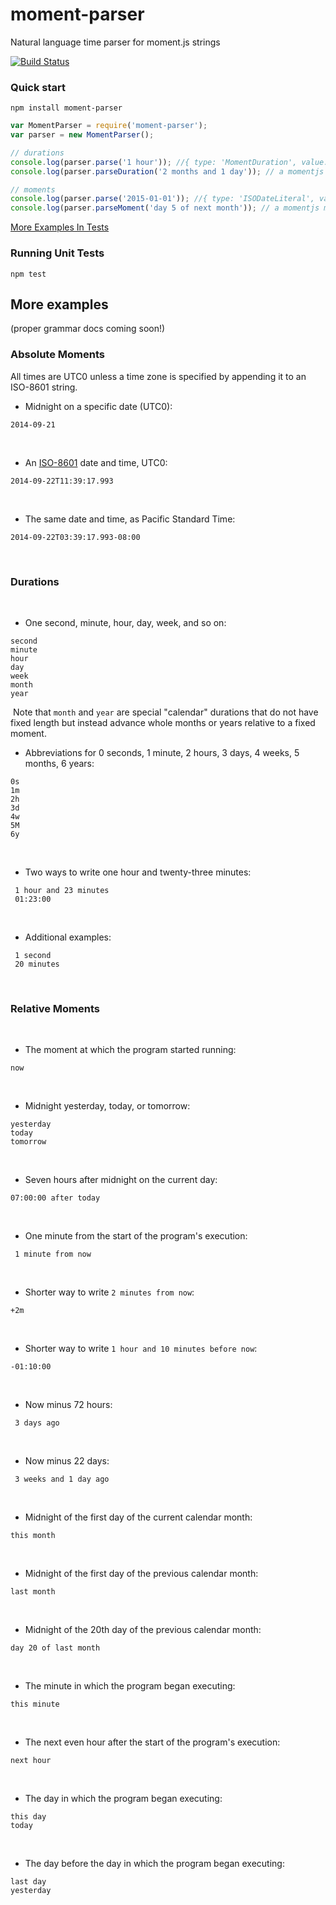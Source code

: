 # moment-parser
Natural language time parser for moment.js strings

[![Build Status](https://magnum.travis-ci.com/juttle/moment-parser.svg?token=y7186y8XHjB7CcxwUcoX)](https://magnum.travis-ci.com/juttle/moment-parser)

### Quick start

```npm install moment-parser```

```js
var MomentParser = require('moment-parser');
var parser = new MomentParser();

// durations
console.log(parser.parse('1 hour')); //{ type: 'MomentDuration', value: 1, unit: 'hour' }
console.log(parser.parseDuration('2 months and 1 day')); // a momentjs duration of { days: 1, months: 2 }

// moments
console.log(parser.parse('2015-01-01')); //{ type: 'ISODateLiteral', value: '2015-01-01T00:00:00' }
console.log(parser.parseMoment('day 5 of next month')); // a momentjs moment at the start of next month plus 4 days
```


[More Examples In Tests](test/)


### Running Unit Tests

```npm test```


## More examples
(proper grammar docs coming soon!)

### Absolute Moments

All times are UTC0 unless a time zone is specified by appending it to
an ISO-8601 string.  ​ ​

-  Midnight on a specific date (UTC0):
```
2014-09-21
```
​
-  An [ISO-8601](http://en.wikipedia.org/wiki/ISO_8601) date and time, UTC0:
```
2014-09-22T11:39:17.993
```
​
-  The same date and time, as Pacific Standard Time:
```
2014-09-22T03:39:17.993-08:00
```
​
### Durations
​
-  One second, minute, hour, day, week, and so on:
```
second
minute
hour
day
week
month
year
```
​
Note that `month` and `year` are special "calendar" durations that do
not have fixed length but instead advance whole months or years relative
to a fixed moment.
​
-  Abbreviations for 0 seconds, 1 minute, 2 hours, 3 days, 4 weeks, 5
months, 6 years:
```
0s
1m
2h
3d
4w
5M
6y
```
​
-  Two ways to write one hour and twenty-three minutes:
```
 1 hour and 23 minutes
 01:23:00
```
​
-  Additional examples:
```
 1 second
 20 minutes
```
​
### Relative Moments
​
-  The moment at which the program started running:
```
now
```
​
-  Midnight yesterday, today, or tomorrow:
```
yesterday
today
tomorrow
```
​
-  Seven hours after midnight on the current day:
```
07:00:00 after today
```
​
-  One minute from the start of the program's execution:
```
 1 minute from now
```
​
-  Shorter way to write `2 minutes from now`:
```
+2m
```
​
-  Shorter way to write `1 hour and 10 minutes before now`:
```
-01:10:00
```
​
-  Now minus 72 hours:
```
 3 days ago
```
​
-  Now minus 22 days:
```
 3 weeks and 1 day ago
```
​
-  Midnight of the first day of the current calendar month:
```
this month
```
​
-  Midnight of the first day of the previous calendar month:
```
last month
```
​
-  Midnight of the 20th day of the previous calendar month:
```
day 20 of last month
```
​
-  The minute in which the program began executing:
```
this minute
```
​
-  The next even hour after the start of the program's execution:
```
next hour
```
​
-  The day in which the program began executing:
```
this day
today
```
​
-  The day before the day in which the program began executing:
```
last day
yesterday
```
​
